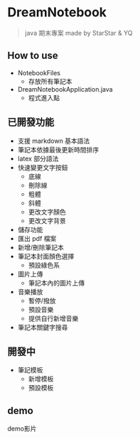 ﻿# DreamNotebook

> java 期末專案
> made by StarStar & YQ
## How to use
- NotebookFiles
  - 存放所有筆記本
- DreamNotebookApplication.java
  - 程式進入點
## 已開發功能
- 支援 markdown 基本語法 
- 筆記本依據最後更新時間排序
- latex 部分語法 
- 快速變更文字按鈕
  - 底線
  - 刪除線
  - 粗體
  - 斜體
  - 更改文字顏色
  - 更改文字背景
- 儲存功能 
- 匯出 pdf 檔案 
- 新增/刪除筆記本
- 筆記本封面顏色選擇
  - 預設綠色系
- 圖片上傳
  - 筆記本內的圖片上傳
- 音樂播放
  - 暫停/撥放
  - 預設音樂
  - 提供自行新增音樂
- 筆記本關鍵字搜尋

## 開發中
- 筆記模板
  - 新增模板
  - 預設模板

## demo

demo影片